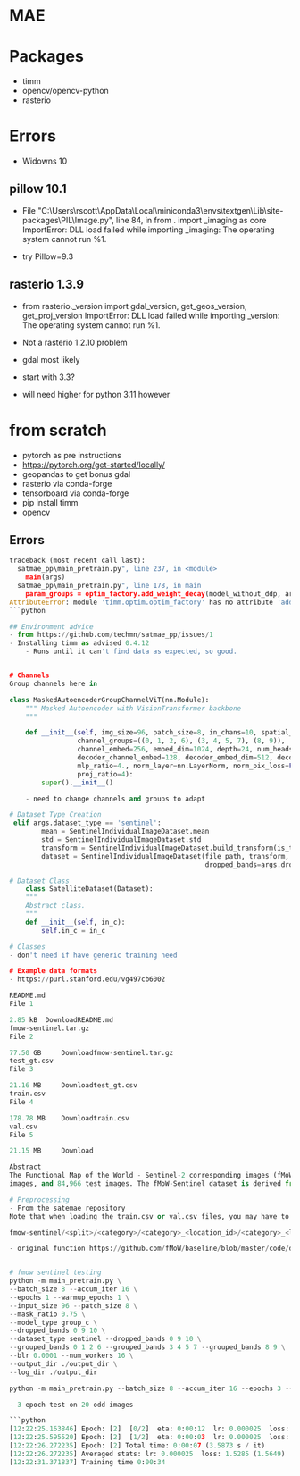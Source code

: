 # MAE

# Packages
- timm
- opencv/opencv-python
- rasterio

# Errors
- Widowns 10
## pillow 10.1
-  File "C:\Users\rscott\AppData\Local\miniconda3\envs\textgen\Lib\site-packages\PIL\Image.py", line 84, in <module>
    from . import _imaging as core
ImportError: DLL load failed while importing _imaging: The operating system cannot run %1.

- try Pillow=9.3

## rasterio 1.3.9
- from rasterio._version import gdal_version, get_geos_version, get_proj_version
ImportError: DLL load failed while importing _version: The operating system cannot run %1.

- Not a rasterio 1.2.10 problem
- gdal most likely
- start with 3.3?
- will need higher for python 3.11 however

# from scratch
- pytorch as pre instructions
- https://pytorch.org/get-started/locally/
- geopandas to get bonus gdal
- rasterio via conda-forge
- tensorboard via conda-forge
- pip install timm
- opencv

## Errors
```python
traceback (most recent call last):
  satmae_pp\main_pretrain.py", line 237, in <module>
    main(args)
  satmae_pp\main_pretrain.py", line 178, in main
    param_groups = optim_factory.add_weight_decay(model_without_ddp, args.weight_decay)
AttributeError: module 'timm.optim.optim_factory' has no attribute 'add_weight_decay'
```python

## Environment advice
- from https://github.com/techmn/satmae_pp/issues/1
- Installing timm as advised 0.4.12
	- Runs until it can't find data as expected, so good.


# Channels
Group channels here in

class MaskedAutoencoderGroupChannelViT(nn.Module):
    """ Masked Autoencoder with VisionTransformer backbone
    """

    def __init__(self, img_size=96, patch_size=8, in_chans=10, spatial_mask=False,
                 channel_groups=((0, 1, 2, 6), (3, 4, 5, 7), (8, 9)),
                 channel_embed=256, embed_dim=1024, depth=24, num_heads=16,
                 decoder_channel_embed=128, decoder_embed_dim=512, decoder_depth=8, decoder_num_heads=16,
                 mlp_ratio=4., norm_layer=nn.LayerNorm, norm_pix_loss=False,
                 proj_ratio=4):
        super().__init__()

    - need to change channels and groups to adapt

# Dataset Type Creation
 elif args.dataset_type == 'sentinel':
        mean = SentinelIndividualImageDataset.mean
        std = SentinelIndividualImageDataset.std
        transform = SentinelIndividualImageDataset.build_transform(is_train, args.input_size*4, mean, std) # input_size*2 = 96*2 = 192
        dataset = SentinelIndividualImageDataset(file_path, transform, masked_bands=args.masked_bands,
                                                 dropped_bands=args.dropped_bands)

# Dataset Class
    class SatelliteDataset(Dataset):
    """
    Abstract class.
    """
    def __init__(self, in_c):
        self.in_c = in_c

# Classes
- don't need if have generic training need

# Example data formats
- https://purl.stanford.edu/vg497cb6002

README.md
File 1

2.85 kB	 DownloadREADME.md
fmow-sentinel.tar.gz
File 2

77.50 GB	 Downloadfmow-sentinel.tar.gz
test_gt.csv
File 3

21.16 MB	 Downloadtest_gt.csv
train.csv
File 4

178.78 MB	 Downloadtrain.csv
val.csv
File 5

21.15 MB	 Download

Abstract
The Functional Map of the World - Sentinel-2 corresponding images (fMoW-Sentinel) dataset consists of image time series collected by the Sentinel-2 satellite, corresponding to locations from the Functional Map of the World (fMoW) dataset across several different times. The dataset follows the locations of the fMoW dataset, which are categorized by 62 different types of building/land uses. These images have a 10m spatial resolution, are created from cloud composites over 90 day intervals, and contain one channel for each of the 13 bands of the Sentinel-2 surface reflectance dataset. The dataset is split into train, validation, and test sets according to the original fMoW data splits (metadata is contained in train.csv, val.csv, test_gt.csv), with 712,874 training images, 84,939 validation
images, and 84,966 test images. The fMoW-Sentinel dataset is derived from two data sources with their own licenses: The Functional Map of the World Challenge Public License (https://raw.githubusercontent.com/fMoW/dataset/master/LICENSE) applies to the locations and categories of the images in the dataset (i.e. the data in the metadata CSV files), while the Sentinel-2 License (https://scihub.copernicus.eu/twiki/pub/SciHubWebPortal/TermsConditions/Sentinel_Data_Terms_and_Conditions.pdf) applies to the images themselves.

# Preprocessing
- From the satemae repository
Note that when loading the train.csv or val.csv files, you may have to preprocess a column called image_path. The image_path for any row can be constructed like this:

fmow-sentinel/<split>/<category>/<category>_<location_id>/<category>_<location_id>_<image_id>.tif

- original function https://github.com/fMoW/baseline/blob/master/code/data_ml_functions/dataFunctions.py#L107


# fmow sentinel testing
python -m main_pretrain.py \
--batch_size 8 --accum_iter 16 \
--epochs 1 --warmup_epochs 1 \
--input_size 96 --patch_size 8 \
--mask_ratio 0.75 \
--model_type group_c \
--dropped_bands 0 9 10 \
--dataset_type sentinel --dropped_bands 0 9 10 \
--grouped_bands 0 1 2 6 --grouped_bands 3 4 5 7 --grouped_bands 8 9 \
--blr 0.0001 --num_workers 16 \
--output_dir ./output_dir \
--log_dir ./output_dir

python -m main_pretrain.py --batch_size 8 --accum_iter 16 --epochs 3 --warmup_epochs 1 --input_size 96 --patch_size 8 --mask_ratio 0.75 --model_type group_c --dropped_bands 0 9 10 --dataset_type sentinel --dropped_bands 0 9 10 --grouped_bands 0 1 2 6 --grouped_bands 3 4 5 7 --grouped_bands 8 9 --blr 0.0001 --num_workers 8  --output_dir ./output_dir --log_dir ./output_dir

- 3 epoch test on 20 odd images

```python
[12:22:25.163846] Epoch: [2]  [0/2]  eta: 0:00:12  lr: 0.000025  loss: 1.6014 (1.6014)  time: 6.0662  data: 5.3526  max mem: 8379
[12:22:25.595520] Epoch: [2]  [1/2]  eta: 0:00:03  lr: 0.000025  loss: 1.5285 (1.5649)  time: 3.2484  data: 2.6763  max mem: 8379
[12:22:26.272235] Epoch: [2] Total time: 0:00:07 (3.5873 s / it)
[12:22:26.272235] Averaged stats: lr: 0.000025  loss: 1.5285 (1.5649)
[12:22:31.371837] Training time 0:00:34
```
